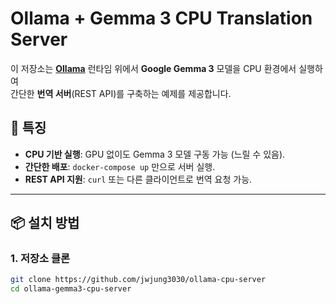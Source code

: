 # Ollama + Gemma 3 CPU Translation Server

이 저장소는 **[Ollama](https://github.com/ollama/ollama)** 런타임 위에서 **Google Gemma 3** 모델을 CPU 환경에서 실행하여  
간단한 **번역 서버**(REST API)를 구축하는 예제를 제공합니다.

## 🚀 특징
- **CPU 기반 실행**: GPU 없이도 Gemma 3 모델 구동 가능 (느릴 수 있음).
- **간단한 배포**: `docker-compose up` 만으로 서버 실행.
- **REST API 지원**: `curl` 또는 다른 클라이언트로 번역 요청 가능.
---

## 📦 설치 방법

### 1. 저장소 클론
```bash
git clone https://github.com/jwjung3030/ollama-cpu-server
cd ollama-gemma3-cpu-server
